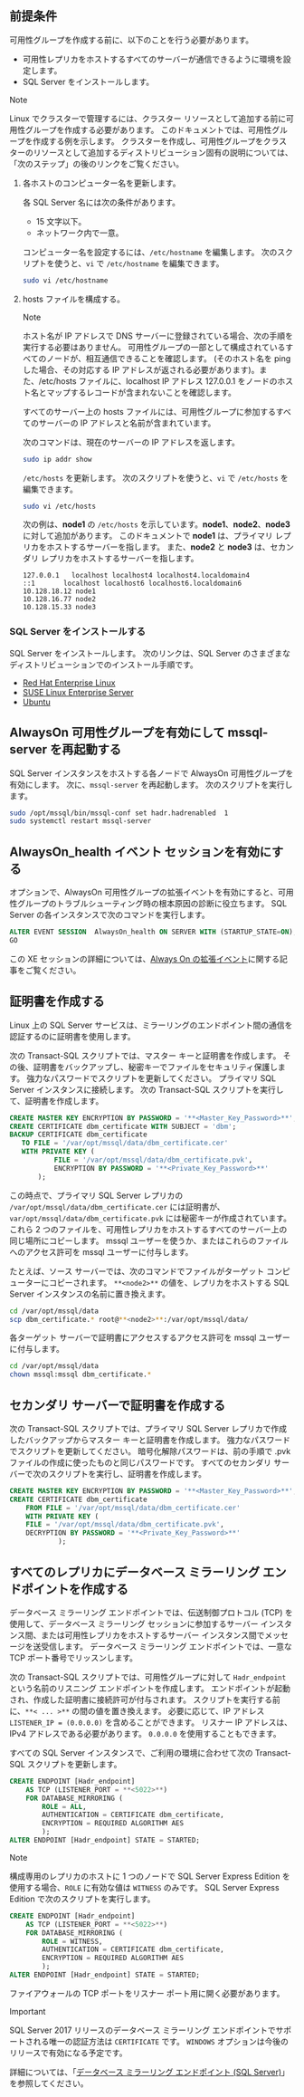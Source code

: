 ## <a name="prerequisites"></a>前提条件

可用性グループを作成する前に、以下のことを行う必要があります。

- 可用性レプリカをホストするすべてのサーバーが通信できるように環境を設定します。
- SQL Server をインストールします。

>[!NOTE]
>Linux でクラスターで管理するには、クラスター リソースとして追加する前に可用性グループを作成する必要があります。 このドキュメントでは、可用性グループを作成する例を示します。 クラスターを作成し、可用性グループをクラスターのリソースとして追加するディストリビューション固有の説明については、「次のステップ」の後のリンクをご覧ください。

1. 各ホストのコンピューター名を更新します。

   各 SQL Server 名には次の条件があります。
   
   - 15 文字以下。
   - ネットワーク内で一意。
   
   コンピューター名を設定するには、`/etc/hostname` を編集します。 次のスクリプトを使うと、`vi` で `/etc/hostname` を編集できます。

   ```bash
   sudo vi /etc/hostname
   ```

2. hosts ファイルを構成する。

    >[!NOTE]
    >ホスト名が IP アドレスで DNS サーバーに登録されている場合、次の手順を実行する必要はありません。 可用性グループの一部として構成されているすべてのノードが、相互通信できることを確認します。 (そのホスト名を ping した場合、その対応する IP アドレスが返される必要があります)。また、/etc/hosts ファイルに、localhost IP アドレス 127.0.0.1 をノードのホスト名とマップするレコードが含まれないことを確認します。
    >

   すべてのサーバー上の hosts ファイルには、可用性グループに参加するすべてのサーバーの IP アドレスと名前が含まれています。 

   次のコマンドは、現在のサーバーの IP アドレスを返します。

   ```bash
   sudo ip addr show
   ```

   `/etc/hosts` を更新します。 次のスクリプトを使うと、`vi` で `/etc/hosts` を編集できます。

   ```bash
   sudo vi /etc/hosts
   ```

   次の例は、**node1** の `/etc/hosts` を示しています。**node1**、**node2**、**node3** に対して追加があります。 このドキュメントで **node1** は、プライマリ レプリカをホストするサーバーを指します。 また、**node2** と **node3** は、セカンダリ レプリカをホストするサーバーを指します。

    ```
    127.0.0.1   localhost localhost4 localhost4.localdomain4
    ::1       localhost localhost6 localhost6.localdomain6
    10.128.18.12 node1
    10.128.16.77 node2
    10.128.15.33 node3
    ```

### <a name="install-sql-server"></a>SQL Server をインストールする

SQL Server をインストールします。 次のリンクは、SQL Server のさまざまなディストリビューションでのインストール手順です。 

- [Red Hat Enterprise Linux](../linux/quickstart-install-connect-red-hat.md)
- [SUSE Linux Enterprise Server](../linux/quickstart-install-connect-suse.md)
- [Ubuntu](../linux/quickstart-install-connect-ubuntu.md)

## <a name="enable-alwayson-availability-groups-and-restart-mssql-server"></a>AlwaysOn 可用性グループを有効にして mssql-server を再起動する

SQL Server インスタンスをホストする各ノードで AlwaysOn 可用性グループを有効にします。 次に、`mssql-server` を再起動します。 次のスクリプトを実行します。

```bash
sudo /opt/mssql/bin/mssql-conf set hadr.hadrenabled  1
sudo systemctl restart mssql-server
```

##  <a name="enable-an-alwayson_health-event-session"></a>AlwaysOn_health イベント セッションを有効にする 

オプションで、AlwaysOn 可用性グループの拡張イベントを有効にすると、可用性グループのトラブルシューティング時の根本原因の診断に役立ちます。 SQL Server の各インスタンスで次のコマンドを実行します。 

```SQL
ALTER EVENT SESSION  AlwaysOn_health ON SERVER WITH (STARTUP_STATE=ON);
GO
```

この XE セッションの詳細については、[Always On の拡張イベント](../database-engine/availability-groups/windows/always-on-extended-events.md)に関する記事をご覧ください。

## <a name="create-a-certificate"></a>証明書を作成する

Linux 上の SQL Server サービスは、ミラーリングのエンドポイント間の通信を認証するのに証明書を使用します。 

次の Transact-SQL スクリプトでは、マスター キーと証明書を作成します。 その後、証明書をバックアップし、秘密キーでファイルをセキュリティ保護します。 強力なパスワードでスクリプトを更新してください。 プライマリ SQL Server インスタンスに接続します。 次の Transact-SQL スクリプトを実行して、証明書を作成します。

```SQL
CREATE MASTER KEY ENCRYPTION BY PASSWORD = '**<Master_Key_Password>**';
CREATE CERTIFICATE dbm_certificate WITH SUBJECT = 'dbm';
BACKUP CERTIFICATE dbm_certificate
   TO FILE = '/var/opt/mssql/data/dbm_certificate.cer'
   WITH PRIVATE KEY (
           FILE = '/var/opt/mssql/data/dbm_certificate.pvk',
           ENCRYPTION BY PASSWORD = '**<Private_Key_Password>**'
       );
```

この時点で、プライマリ SQL Server レプリカの `/var/opt/mssql/data/dbm_certificate.cer` には証明書が、`var/opt/mssql/data/dbm_certificate.pvk` には秘密キーが作成されています。 これら 2 つのファイルを、可用性レプリカをホストするすべてのサーバー上の同じ場所にコピーします。 mssql ユーザーを使うか、またはこれらのファイルへのアクセス許可を mssql ユーザーに付与します。 

たとえば、ソース サーバーでは、次のコマンドでファイルがターゲット コンピューターにコピーされます。 `**<node2>**` の値を、レプリカをホストする SQL Server インスタンスの名前に置き換えます。 

```bash
cd /var/opt/mssql/data
scp dbm_certificate.* root@**<node2>**:/var/opt/mssql/data/
```

各ターゲット サーバーで証明書にアクセスするアクセス許可を mssql ユーザーに付与します。

```bash
cd /var/opt/mssql/data
chown mssql:mssql dbm_certificate.*
```

## <a name="create-the-certificate-on-secondary-servers"></a>セカンダリ サーバーで証明書を作成する

次の Transact-SQL スクリプトでは、プライマリ SQL Server レプリカで作成したバックアップからマスター キーと証明書を作成します。 強力なパスワードでスクリプトを更新してください。 暗号化解除パスワードは、前の手順で .pvk ファイルの作成に使ったものと同じパスワードです。 すべてのセカンダリ サーバーで次のスクリプトを実行し、証明書を作成します。

```SQL
CREATE MASTER KEY ENCRYPTION BY PASSWORD = '**<Master_Key_Password>**';
CREATE CERTIFICATE dbm_certificate
    FROM FILE = '/var/opt/mssql/data/dbm_certificate.cer'
    WITH PRIVATE KEY (
    FILE = '/var/opt/mssql/data/dbm_certificate.pvk',
    DECRYPTION BY PASSWORD = '**<Private_Key_Password>**'
            );
```

## <a name="create-the-database-mirroring-endpoints-on-all-replicas"></a>すべてのレプリカにデータベース ミラーリング エンドポイントを作成する

データベース ミラーリング エンドポイントでは、伝送制御プロトコル (TCP) を使用して、データベース ミラーリング セッションに参加するサーバー インスタンス間、または可用性レプリカをホストするサーバー インスタンス間でメッセージを送受信します。 データベース ミラーリング エンドポイントでは、一意な TCP ポート番号でリッスンします。 

次の Transact-SQL スクリプトでは、可用性グループに対して `Hadr_endpoint` という名前のリスニング エンドポイントを作成します。 エンドポイントが起動され、作成した証明書に接続許可が付与されます。 スクリプトを実行する前に、`**< ... >**` の間の値を置き換えます。 必要に応じて、IP アドレス `LISTENER_IP = (0.0.0.0)` を含めることができます。 リスナー IP アドレスは、IPv4 アドレスである必要があります。 `0.0.0.0` を使用することもできます。 

すべての SQL Server インスタンスで、ご利用の環境に合わせて次の Transact-SQL スクリプトを更新します。 

```SQL
CREATE ENDPOINT [Hadr_endpoint]
    AS TCP (LISTENER_PORT = **<5022>**)
    FOR DATABASE_MIRRORING (
        ROLE = ALL,
        AUTHENTICATION = CERTIFICATE dbm_certificate,
        ENCRYPTION = REQUIRED ALGORITHM AES
        );
ALTER ENDPOINT [Hadr_endpoint] STATE = STARTED;
```

>[!NOTE]
>構成専用のレプリカのホストに 1 つのノードで SQL Server Express Edition を使用する場合、`ROLE` に有効な値は `WITNESS` のみです。 SQL Server Express Edition で次のスクリプトを実行します。

```SQL
CREATE ENDPOINT [Hadr_endpoint]
    AS TCP (LISTENER_PORT = **<5022>**)
    FOR DATABASE_MIRRORING (
        ROLE = WITNESS,
        AUTHENTICATION = CERTIFICATE dbm_certificate,
        ENCRYPTION = REQUIRED ALGORITHM AES
        );
ALTER ENDPOINT [Hadr_endpoint] STATE = STARTED;
```

ファイアウォールの TCP ポートをリスナー ポート用に開く必要があります。



>[!IMPORTANT]
>SQL Server 2017 リリースのデータベース ミラーリング エンドポイントでサポートされる唯一の認証方法は `CERTIFICATE` です。 `WINDOWS` オプションは今後のリリースで有効になる予定です。

詳細については、「[データベース ミラーリング エンドポイント (SQL Server)](../database-engine/database-mirroring/the-database-mirroring-endpoint-sql-server.md)」を参照してください。